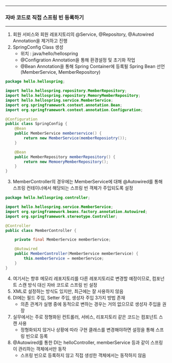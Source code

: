 -----
### 자바 코드로 직접 스프링 빈 등록하기
-----
1. 회원 서비스와 회원 레포지토리의 @Service, @Repository, @Autowired Annotation을 제거하고 진행
2. SpringConfig Class 생성
   - 위치 : java/hello/hellospring
   - @Configration Annotation을 통해 환경설정 및 초기화 작업
   - @Bean Annotation을 통해 Spring Container에 등록될 Spring Bean 선언 (MemberService, MemberRepository)
```java
package hello.hellospring;

import hello.hellospring.repository.MemberRepository;
import hello.hellospring.repository.MemoryMemberRepository;
import hello.hellospring.service.MemberService;
import org.springframework.context.annotation.Bean;
import org.springframework.context.annotation.Configuration;

@Configuration
public class SpringConfig {
    @Bean
    public MemberService memberservice() {
        return new MemberService(memberReposiotry());
    }

    @Bean
    public MemberRepository memberRepository() {
        return new MemoeryMemberRepository();
    }
}
```

3. MemberController의 경우에는 MemberService에 대해 @Autowired를 통해 스프링 컨테이너에서 해당되는 스프링 빈 객체가 주입되도록 설정
```java
package hello.hellospring.controller;

import hello.hellospring.service.MemberService;
import org.springframework.beans.factory.annotation.Autowired;
import org.springframework.stereotype.Controller;

@Controller
public class MemberController {

    private final MemberService memberService;

    @Autowired
    public MemberController(MemberService memberService) {
        this.memberService = memberService;
    }
}
```

4. 여기서는 향후 메모리 레포지토리를 다른 레포지토리로 변경할 예정이므로, 컴포넌트 스캔 방식 대신 자바 코드로 스프링 빈 설정
5. XML로 설정하는 방식도 있지만, 최근에는 잘 사용하지 않음
6. DI에는 필드 주입, Setter 주입, 생성자 주입 3가지 방법 존재
   - 의존 관계가 실행 중에 동적으로 변하는 경우는 거의 없으므로 생성자 주입을 권장
7. 실무에서는 주로 정형화된 컨트롤러, 서비스, 리포지토리 같은 코드는 컴포넌트 스캔 사용
   - 정형화되지 않거나 상황에 따라 구현 클래스를 변경해야하면 설정을 통해 스프링 빈으로 등록
8. @Autowired를 통한 DI는 helloController, memberService 등과 같이 스프링이 관리하는 객체에서만 동작
   - 스프링 빈으로 등록하지 않고 직접 생성한 객체에서는 동작하지 않음
    
